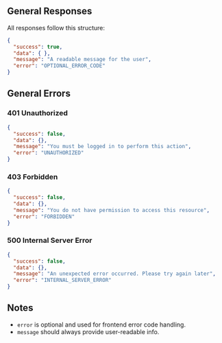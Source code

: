 ## General Responses
All responses follow this structure:

```json
{
  "success": true,
  "data": { },
  "message": "A readable message for the user",
  "error": "OPTIONAL_ERROR_CODE"
}
```

## General Errors
### 401 Unauthorized
```json
{
  "success": false,
  "data": {},
  "message": "You must be logged in to perform this action",
  "error": "UNAUTHORIZED"
}
```

### 403 Forbidden
```json
{
  "success": false,
  "data": {},
  "message": "You do not have permission to access this resource",
  "error": "FORBIDDEN"
}
```

### 500 Internal Server Error
```json
{
  "success": false,
  "data": {},
  "message": "An unexpected error occurred. Please try again later",
  "error": "INTERNAL_SERVER_ERROR"
}
```


## Notes
- `error` is optional and used for frontend error code handling.
- `message` should always provide user-readable info.
